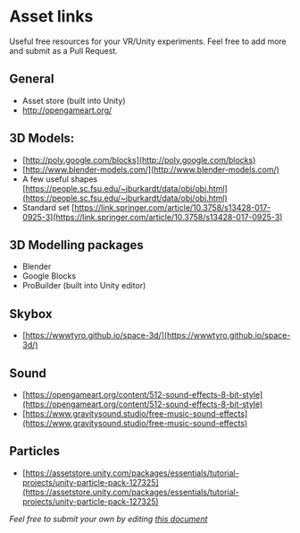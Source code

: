 # Asset links

Useful free resources for your VR/Unity experiments. Feel free to add more and submit as a Pull Request.

## General
- Asset store (built into Unity)
- http://opengameart.org/

## 3D Models:
- [http://poly.google.com/blocks](http://poly.google.com/blocks)
- [http://www.blender-models.com/](http://www.blender-models.com/)
- A few useful shapes [https://people.sc.fsu.edu/~jburkardt/data/obj/obj.html](https://people.sc.fsu.edu/~jburkardt/data/obj/obj.html)
- Standard set [https://link.springer.com/article/10.3758/s13428-017-0925-3](https://link.springer.com/article/10.3758/s13428-017-0925-3)

## 3D Modelling packages
- Blender
- Google Blocks
- ProBuilder (built into Unity editor)

## Skybox
- [https://wwwtyro.github.io/space-3d/](https://wwwtyro.github.io/space-3d/)

## Sound
- [https://opengameart.org/content/512-sound-effects-8-bit-style](https://opengameart.org/content/512-sound-effects-8-bit-style)
- [https://www.gravitysound.studio/free-music-sound-effects](https://www.gravitysound.studio/free-music-sound-effects)

## Particles
- [https://assetstore.unity.com/packages/essentials/tutorial-projects/unity-particle-pack-127325](https://assetstore.unity.com/packages/essentials/tutorial-projects/unity-particle-pack-127325)

*Feel free to submit your own by editing [this document](https://github.com/immersivecognition/uxf-tutorial/tree/master/appendix-2)*